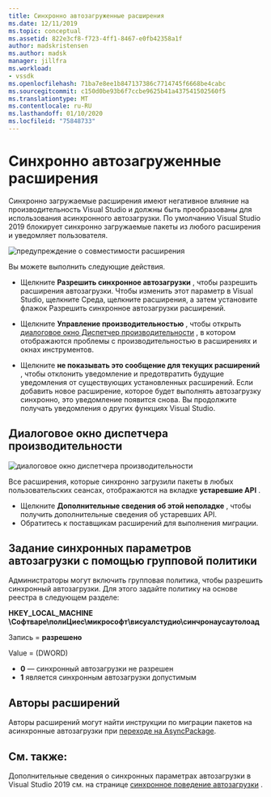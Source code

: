 ```yaml
---
title: Синхронно автозагруженные расширения
ms.date: 12/11/2019
ms.topic: conceptual
ms.assetid: 822e3cf8-f723-4ff1-8467-e0fb42358a1f
author: madskristensen
ms.author: madsk
manager: jillfra
ms.workload:
- vssdk
ms.openlocfilehash: 71ba7e8ee1b847137386c7714745f6668be4cabc
ms.sourcegitcommit: c150d0be93b6f7ccbe9625b41a437541502560f5
ms.translationtype: MT
ms.contentlocale: ru-RU
ms.lasthandoff: 01/10/2020
ms.locfileid: "75848733"
---
```

# <a name="synchronously-autoloaded-extensions"></a>Синхронно автозагруженные расширения

Синхронно загружаемые расширения имеют негативное влияние на производительность Visual Studio и должны быть преобразованы для использования асинхронного автозагрузки. По умолчанию Visual Studio 2019 блокирует синхронно загружаемые пакеты из любого расширения и уведомляет пользователя.

![предупреждение о совместимости расширения](media/extension-compatibility-warning-16-1.png.png)

Вы можете выполнить следующие действия.

- Щелкните **Разрешить синхронное автозагрузки** , чтобы разрешить расширения автозагрузки. Чтобы изменить этот параметр в Visual Studio, щелкните Среда, щелкните расширения, а затем установите флажок Разрешить синхронное автозагрузки расширений. 

- Щелкните **Управление производительностью** , чтобы открыть [диалоговое окно Диспетчер производительности](#performance-manager-dialog) , в котором отображаются проблемы с производительностью в расширениях и окнах инструментов.

- Щелкните **не показывать это сообщение для текущих расширений** , чтобы отклонить уведомление и предотвратить будущие уведомления от существующих установленных расширений. Если добавить новое расширение, которое будет выполнять автозагрузку синхронно, это уведомление появится снова. Вы продолжите получать уведомления о других функциях Visual Studio.

## <a name="performance-manager-dialog"></a>Диалоговое окно диспетчера производительности

![диалоговое окно диспетчера производительности](media/performance-manager.png)

Все расширения, которые синхронно загрузили пакеты в любых пользовательских сеансах, отображаются на вкладке **устаревшие API** .

* Щелкните **Дополнительные сведения об этой неполадке** , чтобы получить дополнительные сведения об устаревших API.
* Обратитесь к поставщикам расширений для выполнения миграции.

## <a name="specify-synchronous-autoload-settings-using-group-policy"></a>Задание синхронных параметров автозагрузки с помощью групповой политики

Администраторы могут включить групповая политика, чтобы разрешить синхронный автозагрузки. Для этого задайте политику на основе реестра в следующем разделе:

**HKEY_LOCAL_MACHINE \Софтваре\полиЦиес\микрософт\висуалстудио\синчронаусаутолоад**

Запись = **разрешено**

Value = (DWORD)
* **0** — синхронный автозагрузки не разрешен
* **1** является синхронным автозагрузки допустимым

## <a name="extension-authors"></a>Авторы расширений
Авторы расширений могут найти инструкции по миграции пакетов на асинхронные автозагрузки при [переходе на AsyncPackage](https://github.com/Microsoft/VSSDK-Extensibility-Samples/tree/master/AsyncPackageMigration).

## <a name="see-also"></a>См. также:
Дополнительные сведения о синхронных параметрах автозагрузки в Visual Studio 2019 см. на странице [синхронное поведение автозагрузки](https://devblogs.microsoft.com/visualstudio/updates-to-synchronous-autoload-of-extensions-in-visual-studio-2019/) .
